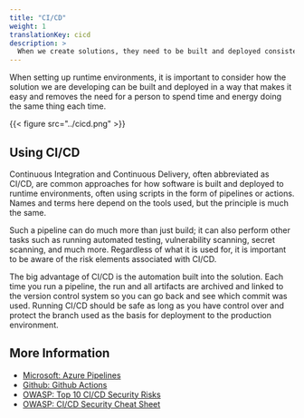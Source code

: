 ```yaml
---
title: "CI/CD"
weight: 1
translationKey: cicd
description: >
  When we create solutions, they need to be built and deployed consistently. Using CI/CD eliminates human errors from the process and ensures that we can reliably reproduce both artifacts and deployments.
---
```


When setting up runtime environments, it is important to consider how the solution we are developing can be built and deployed in a way that makes it easy and removes the need for a person to spend time and energy doing the same thing each time.

{{< figure src="../cicd.png" >}}

## Using CI/CD
Continuous Integration and Continuous Delivery, often abbreviated as CI/CD, are common approaches for how software is built and deployed to runtime environments, often using scripts in the form of pipelines or actions. Names and terms here depend on the tools used, but the principle is much the same.

Such a pipeline can do much more than just build; it can also perform other tasks such as running automated testing, vulnerability scanning, secret scanning, and much more. Regardless of what it is used for, it is important to be aware of the risk elements associated with CI/CD.

The big advantage of CI/CD is the automation built into the solution. Each time you run a pipeline, the run and all artifacts are archived and linked to the version control system so you can go back and see which commit was used. Running CI/CD should be safe as long as you have control over and protect the branch used as the basis for deployment to the production environment.

## More Information
* [Microsoft: Azure Pipelines](https://learn.microsoft.com/en-us/azure/devops/pipelines/get-started/pipelines-get-started?view=azure-devops)
* [Github: Github Actions](https://docs.github.com/en/actions)
* [OWASP: Top 10 CI/CD Security Risks](https://owasp.org/www-project-top-10-ci-cd-security-risks/)
* [OWASP: CI/CD Security Cheat Sheet](https://cheatsheetseries.owasp.org/cheatsheets/CI_CD_Security_Cheat_Sheet.html)
